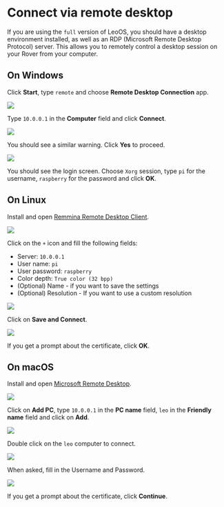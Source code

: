 # Connect via remote desktop

If you are using the `full` version of LeoOS, you should have a desktop environment installed, as well as an RDP \(Microsoft Remote Desktop Protocol\) server. This allows you to remotely control a desktop session on your Rover from your computer.

## On Windows

Click **Start**, type `remote` and choose **Remote Desktop Connection** app. 

![](../.gitbook/assets/image%20%2867%29.png)

Type `10.0.0.1` in the **Computer** field and click **Connect**.

![](../.gitbook/assets/image%20%2868%29.png)

You should see a similar warning. Click **Yes** to proceed.

![](../.gitbook/assets/image%20%2864%29.png)

You should see the login screen. Choose `Xorg` session, type `pi` for the username, `raspberry` for the password and click **OK**.

## On Linux

Install and open [Remmina Remote Desktop Client](https://remmina.org/how-to-install-remmina/).

![](../.gitbook/assets/image%20%2857%29.png)

Click on the `+` icon and fill the following fields:

* Server: `10.0.0.1` 
* User name: `pi` 
* User password: `raspberry` 
* Color depth: `True color (32 bpp)` 
* \(Optional\) Name - if you want to save the settings
* \(Optional\) Resolution - If you want to use a custom resolution

![](../.gitbook/assets/image%20%2870%29.png)

Click on **Save and Connect**.

![](../.gitbook/assets/image%20%2862%29.png)

If you get a prompt about the certificate, click **OK**.

## On macOS

Install and open [Microsoft Remote Desktop](https://apps.apple.com/pl/app/microsoft-remote-desktop/id1295203466?l=pl&mt=12).

![](../.gitbook/assets/zrzut-ekranu-2020-07-7-o-16.24.51.png)

Click on **Add PC**, type `10.0.0.1` in the **PC name** field, `leo` in the **Friendly name** field and click on **Add**.

![](../.gitbook/assets/zrzut-ekranu-2020-07-7-o-16.26.11.png)

Double click on the `leo` computer to connect.

![](../.gitbook/assets/zrzut-ekranu-2020-07-7-o-16.26.44.png)

When asked, fill in the Username and Password.

![](../.gitbook/assets/zrzut-ekranu-2020-07-7-o-16.27.15.png)

If you get a prompt about the certificate, click **Continue**.

